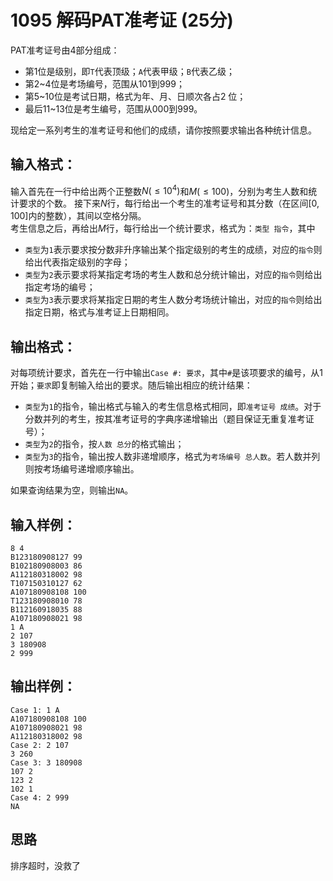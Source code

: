 # 1095 解码PAT准考证 (25分)  
PAT准考证号由4部分组成：  
+ 第1位是级别，即`T`代表顶级；`A`代表甲级；`B`代表乙级；
+ 第2~4位是考场编号，范围从101到999；
+ 第5~10位是考试日期，格式为年、月、日顺次各占2 位；
+ 最后11~13位是考生编号，范围从000到999。  

现给定一系列考生的准考证号和他们的成绩，请你按照要求输出各种统计信息。
## 输入格式：
输入首先在一行中给出两个正整数$N(≤10^{4})$和$M(≤100)$，分别为考生人数和统计要求的个数。
接下来$N$行，每行给出一个考生的准考证号和其分数（在区间$[0,100]$内的整数），其间以空格分隔。  
考生信息之后，再给出$M$行，每行给出一个统计要求，格式为：`类型 指令`，其中  
+ `类型`为`1`表示要求按分数非升序输出某个指定级别的考生的成绩，对应的`指令`则给出代表指定级别的字母；
+ `类型`为`2`表示要求将某指定考场的考生人数和总分统计输出，对应的`指令`则给出指定考场的编号；
+ `类型`为`3`表示要求将某指定日期的考生人数分考场统计输出，对应的`指令`则给出指定日期，格式与准考证上日期相同。
## 输出格式：
对每项统计要求，首先在一行中输出`Case #: 要求`，其中`#`是该项要求的编号，从1开始；`要求`即复制输入给出的要求。随后输出相应的统计结果：
+ `类型`为`1`的指令，输出格式与输入的考生信息格式相同，即`准考证号 成绩`。对于分数并列的考生，按其准考证号的字典序递增输出（题目保证无重复准考证号）；
+ `类型`为`2`的指令，按`人数 总分`的格式输出；
+ `类型`为`3`的指令，输出按人数非递增顺序，格式为`考场编号 总人数`。若人数并列则按考场编号递增顺序输出。  

如果查询结果为空，则输出`NA`。
## 输入样例：
```
8 4
B123180908127 99
B102180908003 86
A112180318002 98
T107150310127 62
A107180908108 100
T123180908010 78
B112160918035 88
A107180908021 98
1 A
2 107
3 180908
2 999
```
## 输出样例：
```
Case 1: 1 A
A107180908108 100
A107180908021 98
A112180318002 98
Case 2: 2 107
3 260
Case 3: 3 180908
107 2
123 2
102 1
Case 4: 2 999
NA
```
## 思路
排序超时，没救了